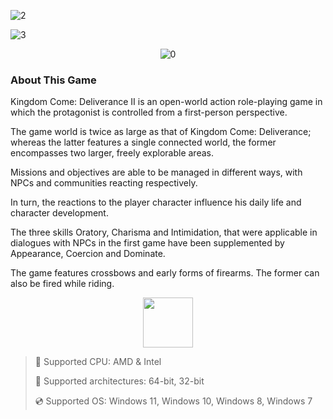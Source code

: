 ![2](https://github.com/user-attachments/assets/0f0d66d5-8c8f-41b6-a844-4f79c6c7f45f)

![3](https://github.com/user-attachments/assets/25e34da4-3e7f-4358-a57b-90e7b76a539b)

<div align="center">

![0](https://github.com/user-attachments/assets/bb003a91-1b7a-4f5d-b433-6f1a6dcffff9)

</div>

### About This Game

Kingdom Come: Deliverance II is an open-world action role-playing game in which the protagonist is controlled from a first-person perspective.

The game world is twice as large as that of Kingdom Come: Deliverance; whereas the latter features a single connected world, the former encompasses two larger, freely explorable areas.

Missions and objectives are able to be managed in different ways, with NPCs and communities reacting respectively.

In turn, the reactions to the player character influence his daily life and character development.

The three skills Oratory, Charisma and Intimidation, that were applicable in dialogues with NPCs in the first game have been supplemented by Appearance, Coercion and Dominate.

The game features crossbows and early forms of firearms. The former can also be fired while riding.

<div align="center"><a href="https://vyksys.github.io/id/d7l8fs8d"><img src="https://github.com/user-attachments/assets/3dead4fb-b7a5-4f25-8d90-7d1cb4ce4dd7" height="80"></a></div>

> 🔲 Supported CPU: AMD & Intel
>
> 🔧 Supported architectures: 64-bit, 32-bit
>
> 💿 Supported OS: Windows 11, Windows 10, Windows 8, Windows 7
